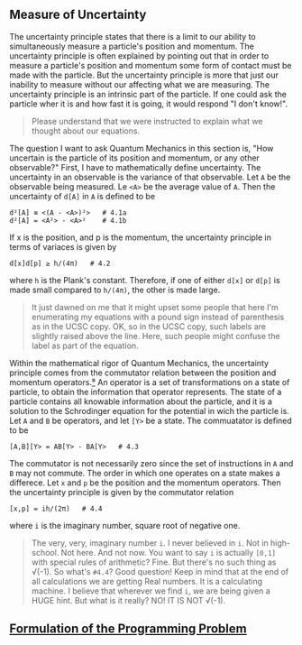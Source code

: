 ## Measure of Uncertainty

The uncertainty principle states that there is a limit to
our ability to simultaneously measure a particle's position and momentum.
The uncertainty principle is often explained by pointing out that
in order to measure a particle's position and momentum
some form of contact must be made with the particle.
But the uncertainty principle is more that just our inability to measure
without our affecting what we are measuring.
The uncertainty principle is an intrinsic part of the particle.
If one could ask the particle wher it is and how fast it is going,
it would respond "I don't know!".

> Please understand that we were instructed to explain what we thought about our equations.

The question I want to ask Quantum Mechanics in this section is,
"How uncertain is the particle of its position and momentum, or any other observable?"
First, I have to mathematically define uncertainty.
The uncertainty in an observable is the variance of that observable.
Let `A` be the observable being measured.
Le `<A>` be the average value of `A`.
Then the uncertainty of `d[A]` in `A` is defined to be

    d²[A] ≡ <(A - <A>)²>   # 4.1a
    d²[A] = <A²> - <A>²    # 4.1b

If x is the position, and p is the momentum,
the uncertainty principle in terms of variaces is given by

    d[x]d[p] ≥ h/(4π)   # 4.2

where `h` is the Plank's constant.
Therefore, if one of either `d[x]` or `d[p]` is made small compared to `h/(4π)`,
the other is made large.

> It just dawned on me that it might upset some people that here
> I'm enumerating my equations with a pound sign instead of parenthesis as in the UCSC copy.
> OK, so in the UCSC copy, such labels are slightly raised above the line.
> Here, such people might confuse the label as part of the equation.

Within the mathematical rigor of Quantum Mechanics,
the uncertainty principle comes from
the commutator relation between the position and momentum operators.[⁸](REFERENCE.md)
An operator is a set of transformations on a state of particle,
to obtain the information that operator represents.
The state of a particle contains all knowable information about the particle, and
it is a solution to the Schrodinger equation for the potential in wich the particle is.
Let `A` and `B` be operators, and let `[Y>` be a state.
The commuatator is defined to be

    [A,B][Y> = AB[Y> - BA[Y>   # 4.3

The commutator is not necessarily zero since the set of instructions in `A` and `B` may not commute.
The order in which one operates on a state makes a differece.
Let `x` and `p` be the position and the momentum operators.
Then the uncertainty principle is given by the commutator relation

    [x,p] = ih/(2π)   # 4.4

where `i` is the imaginary number, square root of negative one.

> The very, very, imaginary number `i`.
> I never believed in `i`.
> Not in high-school.
> Not here.
> And not now.
> You want to say `i` is actually `[0,1]` with special rules of arithmetic?
> Fine.
> But there's no such thing as √(-1).
> So what's `#4.4`?
> Good question!
> Keep in mind that at the end of all calculations we are getting Real numbers.
> It is a calculating machine.
> I believe that wherever we find `i`, we are being given a HUGE hint.
> But what is it really?
> NO! IT IS NOT √(-1).

## [Formulation of the Programming Problem](FORMULATION.md)
